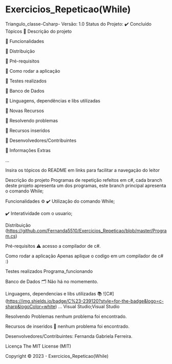 # Exercicios_Repeticao(While)
Triangulo_classe-Csharp-
Versão: 1.0
Status do Projeto: ✔️ Concluído
Tópicos
🔹 Descrição do projeto

🔹 Funcionalidades

🔹 Distribuição

🔹 Pré-requisitos

🔹 Como rodar a aplicação

🔹 Testes realizados

🔹 Banco de Dados

🔹 Linguagens, dependências e libs utilizadas

🔹 Novas Recursos

🔹 Resolvendo problemas

🔹 Recursos inseridos

🔹 Desenvolvedores/Contribuintes

🔹 Informações Extras

...

Insira os tópicos do README em links para facilitar a navegação do leitor

Descrição do projeto
Programas de repetição refeitos em c#, cada branch deste projeto apresenta um dos programas, este branch principal apresenta o comando While;

Funcionalidades ⚙️
✔️ Utilização do comando While;

✔️ Interatividade com o usuario;

Distribuição
(https://github.com/Fernanda5510/Exercicios_Repeticao/blob/master/Program.cs)

Pré-requisitos ⚠️
acesso a compilador de c#.

Como rodar a aplicação
Apenas aplique o codigo em um compilador de c# :)

Testes realizados
Programa_funcionando

Banco de Dados 🗂️
Não há no momemento.

Linguagens, dependencias e libs utilizadas 📚
![C#] (https://img.shields.io/badge/C%23-239120?style=for-the-badge&logo=c-sharp&logoColor=white) ... Visual Studio;Visual Studio

Resolvendo Problemas
nenhum problema foi encontrado.

Recursos de inseridos 🧰
nenhum problema foi encontrado.

Desenvolvedores/Contribuintes:
Fernanda Gabriela Ferreira.

Licença
The MIT License (MIT)

Copyright ©️ 2023 - Exercicios_Repeticao(While)
